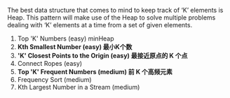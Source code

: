 The best data structure that comes to mind to keep track of ‘K’ elements is Heap. 
This pattern will make use of the Heap to solve multiple problems dealing with ‘K’ elements at a time from a set of given elements.

1. Top 'K' Numbers (easy) minHeap
2. **Kth Smallest Number (easy) 最小K个数**
3. **'K' Closest Points to the Origin (easy) 最接近原点的 K 个点**
4. Connect Ropes (easy)
5. **Top 'K' Frequent Numbers (medium) 前 K 个高频元素**
6. Frequency Sort (medium)
7. Kth Largest Number in a Stream (medium)
